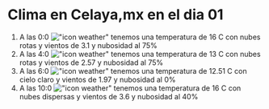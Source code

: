 # Clima en Celaya,mx en el dia 01

1. A las 0:0 !["icon weather"](http://openweathermap.org/img/w/04n.png) tenemos una temperatura de 16 C con nubes rotas y  vientos de 3.1 y nubosidad al 75%
1. A las 4:0 !["icon weather"](http://openweathermap.org/img/w/04n.png) tenemos una temperatura de 13 C con nubes rotas y  vientos de 2.57 y nubosidad al 75%
1. A las 6:0 !["icon weather"](http://openweathermap.org/img/w/01n.png) tenemos una temperatura de 12.51 C con cielo claro y  vientos de 1.97 y nubosidad al 0%
1. A las 10:0 !["icon weather"](http://openweathermap.org/img/w/03d.png) tenemos una temperatura de 16 C con nubes dispersas y  vientos de 3.6 y nubosidad al 40%
